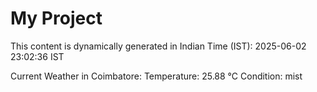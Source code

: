 # My Project

This content is dynamically generated in Indian Time (IST): 2025-06-02 23:02:36 IST


Current Weather in Coimbatore:
Temperature: 25.88 °C
Condition: mist

